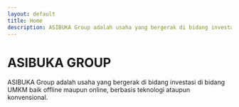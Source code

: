 ```yaml
---
layout: default
title: Home
description: ASIBUKA Group adalah usaha yang bergerak di bidang investasi di bidang UMKM baik offline maupun online, berbasis teknologi ataupun konvensional.
---
```

# ASIBUKA GROUP
ASIBUKA Group adalah usaha yang bergerak di bidang investasi di bidang UMKM baik offline maupun online, berbasis teknologi ataupun konvensional.
